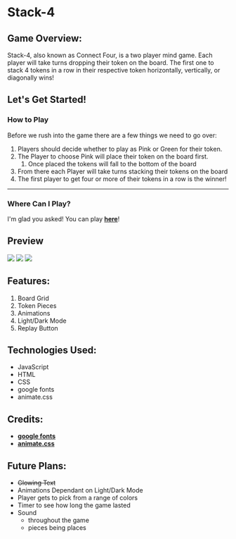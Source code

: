 
# Stack-4

## Game Overview:
Stack-4, also known as Connect Four, is a two player mind game. Each player will take turns dropping their token on the board. The first one to stack 4 tokens in a row in their respective token horizontally, vertically, or diagonally wins!

## Let's Get Started!


### How to Play

Before we rush into the game there are a few things we need to go over:

1. Players should decide whether to play as Pink or Green for their token.
2. The Player to choose Pink will place their token on the board first.
   1. Once placed the tokens will fall to the bottom of the board
3. From there each Player will take turns stacking their tokens on the board
4. The first player to get four or more of their tokens in a row is the winner!

---

### Where Can I Play?

I'm glad you asked! You can play **[here](https://stack-4.netlify.app/)**!


## Preview

<img src="https://user-images.githubusercontent.com/91232529/138300357-04097f57-27f0-45c1-80ef-03cec4d8c623.png">
<img src="https://user-images.githubusercontent.com/91232529/138463149-dd7b6494-9a55-4026-8054-9dda22bed950.png">
<img src="https://user-images.githubusercontent.com/91232529/138463242-91c0473d-3813-49d2-a8fc-5eb924c62471.png">

## Features:

1. Board Grid
2. Token Pieces
3. Animations
4. Light/Dark Mode
5. Replay Button

## Technologies Used:

- JavaScript
- HTML
- CSS
- google fonts 
- animate.css


## Credits:

- **[google fonts](https://fonts.google.com/specimen/Audiowide?preview.text=Connect%20Four%20%2F%2F%20Red%20Player%20Goes%20First&preview.text_type=custom&query=audio#standard-styles)**
- **[animate.css](https://animate.style/)**


## Future Plans:

- ~~Glowing Text~~
- Animations Dependant on Light/Dark Mode
- Player gets to pick from a range of colors
- Timer to see how long the game lasted
- Sound 
  - throughout the game
  - pieces being places
